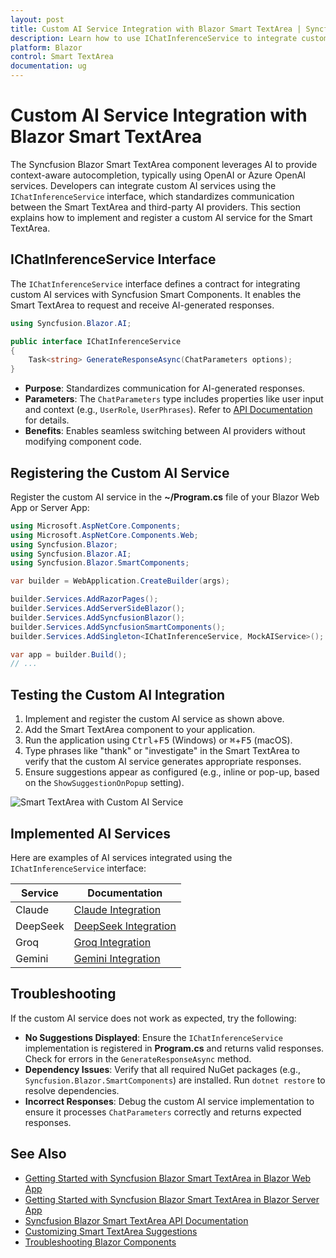 ```yaml
---
layout: post
title: Custom AI Service Integration with Blazor Smart TextArea | Syncfusion
description: Learn how to use IChatInferenceService to integrate custom AI services with the Syncfusion Blazor Smart TextArea component.
platform: Blazor
control: Smart TextArea
documentation: ug
---
```


# Custom AI Service Integration with Blazor Smart TextArea

The Syncfusion Blazor Smart TextArea component leverages AI to provide context-aware autocompletion, typically using OpenAI or Azure OpenAI services. Developers can integrate custom AI services using the `IChatInferenceService` interface, which standardizes communication between the Smart TextArea and third-party AI providers. This section explains how to implement and register a custom AI service for the Smart TextArea.

## IChatInferenceService Interface

The `IChatInferenceService` interface defines a contract for integrating custom AI services with Syncfusion Smart Components. It enables the Smart TextArea to request and receive AI-generated responses.

```csharp
using Syncfusion.Blazor.AI;

public interface IChatInferenceService
{
    Task<string> GenerateResponseAsync(ChatParameters options);
}
```

- **Purpose**: Standardizes communication for AI-generated responses.
- **Parameters**: The `ChatParameters` type includes properties like user input and context (e.g., `UserRole`, `UserPhrases`). Refer to [API Documentation](https://blazor.syncfusion.com/documentation/api/smart-textarea) for details.
- **Benefits**: Enables seamless switching between AI providers without modifying component code.

## Registering the Custom AI Service

Register the custom AI service in the **~/Program.cs** file of your Blazor Web App or Server App:

```csharp
using Microsoft.AspNetCore.Components;
using Microsoft.AspNetCore.Components.Web;
using Syncfusion.Blazor;
using Syncfusion.Blazor.AI;
using Syncfusion.Blazor.SmartComponents;

var builder = WebApplication.CreateBuilder(args);

builder.Services.AddRazorPages();
builder.Services.AddServerSideBlazor();
builder.Services.AddSyncfusionBlazor();
builder.Services.AddSyncfusionSmartComponents();
builder.Services.AddSingleton<IChatInferenceService, MockAIService>();

var app = builder.Build();
// ...
```

## Testing the Custom AI Integration

1. Implement and register the custom AI service as shown above.
2. Add the Smart TextArea component to your application.
3. Run the application using <kbd>Ctrl</kbd>+<kbd>F5</kbd> (Windows) or <kbd>⌘</kbd>+<kbd>F5</kbd> (macOS).
4. Type phrases like "thank" or "investigate" in the Smart TextArea to verify that the custom AI service generates appropriate responses.
5. Ensure suggestions appear as configured (e.g., inline or pop-up, based on the `ShowSuggestionOnPopup` setting).

![Smart TextArea with Custom AI Service](images/smart-textarea-custom-ai.gif)

## Implemented AI Services

Here are examples of AI services integrated using the `IChatInferenceService` interface:

| Service | Documentation |
|---------|---------------|
| Claude | [Claude Integration](claude-service) |
| DeepSeek | [DeepSeek Integration](deepseek-service) |
| Groq | [Groq Integration](groq-service) |
| Gemini | [Gemini Integration](gemini-service) |

## Troubleshooting

If the custom AI service does not work as expected, try the following:
- **No Suggestions Displayed**: Ensure the `IChatInferenceService` implementation is registered in **Program.cs** and returns valid responses. Check for errors in the `GenerateResponseAsync` method.
- **Dependency Issues**: Verify that all required NuGet packages (e.g., `Syncfusion.Blazor.SmartComponents`) are installed. Run `dotnet restore` to resolve dependencies.
- **Incorrect Responses**: Debug the custom AI service implementation to ensure it processes `ChatParameters` correctly and returns expected responses.

## See Also

- [Getting Started with Syncfusion Blazor Smart TextArea in Blazor Web App](https://blazor.syncfusion.com/documentation/smart-textarea/getting-started-webapp)
- [Getting Started with Syncfusion Blazor Smart TextArea in Blazor Server App](https://blazor.syncfusion.com/documentation/smart-textarea/getting-started)
- [Syncfusion Blazor Smart TextArea API Documentation](https://blazor.syncfusion.com/documentation/api/smart-textarea)
- [Customizing Smart TextArea Suggestions](https://blazor.syncfusion.com/documentation/smart-textarea/customization)
- [Troubleshooting Blazor Components](https://blazor.syncfusion.com/documentation/troubleshooting)